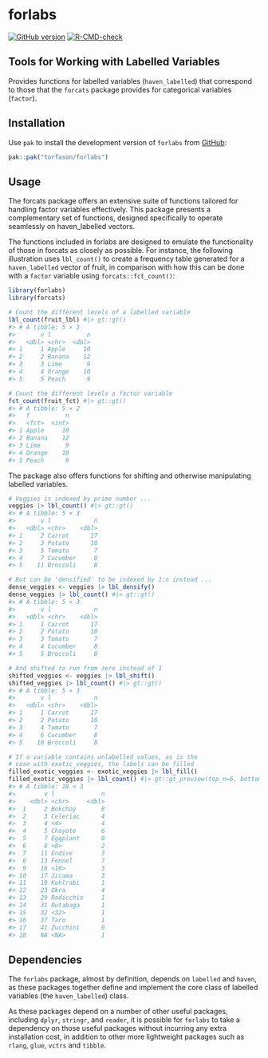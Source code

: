 
<!-- README.md is generated from README.Rmd. Please edit that file -->

# forlabs

<!-- badges: start -->

[![GitHub
version](https://img.shields.io/badge/Git-0.0.2-success)](https://github.com/torfason/zmisc)
[![R-CMD-check](https://github.com/torfason/forlabs/actions/workflows/R-CMD-check.yaml/badge.svg)](https://github.com/torfason/forlabs/actions/workflows/R-CMD-check.yaml)
<!-- badges: end -->

## Tools for Working with Labelled Variables

Provides functions for labelled variables (`haven_labelled`) that
correspond to those that the `forcats` package provides for categorical
variables (`factor`).

## Installation

Use `pak` to install the development version of `forlabs` from
[GitHub](https://github.com/torfason/forlabs):

``` r
pak::pak("torfason/forlabs")
```

## Usage

The forcats package offers an extensive suite of functions tailored for
handling factor variables effectively. This package presents a
complementary set of functions, designed specifically to operate
seamlessly on haven_labelled vectors.

The functions included in forlabs are designed to emulate the
functionality of those in forcats as closely as possible. For instance,
the following illustration uses `lbl_count()` to create a frequency
table generated for a `haven_labelled` vector of fruit, in comparison
with how this can be done with a `factor` variable using
`forcats::fct_count()`:

``` r
library(forlabs)
library(forcats)

# Count the different levels of a labelled variable
lbl_count(fruit_lbl) #|> gt::gt()
#> # A tibble: 5 × 3
#>       v l          n
#>   <dbl> <chr>  <dbl>
#> 1     1 Apple     10
#> 2     2 Banana    12
#> 3     3 Lime       9
#> 4     4 Orange    10
#> 5     5 Peach      9

# Count the different levels a factor variable
fct_count(fruit_fct) #|> gt::gt()
#> # A tibble: 5 × 2
#>   f          n
#>   <fct>  <int>
#> 1 Apple     10
#> 2 Banana    12
#> 3 Lime       9
#> 4 Orange    10
#> 5 Peach      9
```

The package also offers functions for shifting and otherwise
manipulating labelled variables.

``` r
# Veggies is indexed by prime number ...
veggies |> lbl_count() #|> gt::gt()
#> # A tibble: 5 × 3
#>       v l            n
#>   <dbl> <chr>    <dbl>
#> 1     2 Carrot      17
#> 2     3 Potato      10
#> 3     5 Tomato       7
#> 4     7 Cucumber     8
#> 5    11 Broccoli     8
```

``` r
# But can be 'densified' to be indexed by 1:n instead ...
dense_veggies <- veggies |> lbl_densify()
dense_veggies |> lbl_count() #|> gt::gt()
#> # A tibble: 5 × 3
#>       v l            n
#>   <dbl> <chr>    <dbl>
#> 1     1 Carrot      17
#> 2     2 Potato      10
#> 3     3 Tomato       7
#> 4     4 Cucumber     8
#> 5     5 Broccoli     8
```

``` r
# And shifted to run from zero instead of 1
shifted_veggies <- veggies |> lbl_shift()
shifted_veggies |> lbl_count() #|> gt::gt()  
#> # A tibble: 5 × 3
#>       v l            n
#>   <dbl> <chr>    <dbl>
#> 1     1 Carrot      17
#> 2     2 Potato      10
#> 3     4 Tomato       7
#> 4     6 Cucumber     8
#> 5    10 Broccoli     8
```

``` r
# If a variable contains unlabelled values, as is the
# case with exotic_veggies, the labels can be filled
filled_exotic_veggies <- exotic_veggies |> lbl_fill()
filled_exotic_veggies |> lbl_count() #|> gt::gt_preview(top_n=6, bottom_n=2)
#> # A tibble: 18 × 3
#>        v l             n
#>    <dbl> <chr>     <dbl>
#>  1     2 Bokchoy       8
#>  2     3 Celeriac      4
#>  3     4 <4>           4
#>  4     5 Chayote       6
#>  5     7 Eggplant      0
#>  6     8 <8>           2
#>  7    11 Endive        3
#>  8    13 Fennel        7
#>  9    16 <16>          3
#> 10    17 Jicama        3
#> 11    19 Kohlrabi      1
#> 12    23 Okra          4
#> 13    29 Radicchio     1
#> 14    31 Rutabaga      1
#> 15    32 <32>          1
#> 16    37 Taro          1
#> 17    41 Zucchini      0
#> 18    NA <NA>          1
```

## Dependencies

The `forlabs` package, almost by definition, depends on `labelled` and
`haven`, as these packages together define and implement the core class
of labelled variables (the `haven_labelled`) class.

As these packages depend on a number of other useful packages, including
`dplyr`, `stringr`, and `reader`, it is possible for `forlabs` to take a
dependency on those useful packages without incurring any extra
installation cost, in addition to other more lightweight packages such
as `rlang`, `glue`, `vctrs` and `tibble`.
